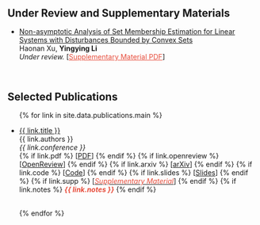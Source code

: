 <h1 id="publications"></h1>

<h2 style="margin: 60px 0px -15px;">Under Review and Supplementary Materials</h2>

<br>
<ul>


 <li>
<a href="https://yingying.li/files/SMEconvex.pdf">Non-asymptotic Analysis of Set Membership Estimation for Linear Systems with Disturbances Bounded by Convex Sets </a>
  <br>
   Haonan Xu, <strong>Yingying Li</strong>
  <br>
   <em>Under review.</em> 
   [<a href="https://yingying.li/files/SMEconvex.pdf" style="color:#e74d3c">Supplementary Material PDF</a>]  
</li>
</ul>

<h2 style="margin: 60px 0px -15px;">Selected Publications</h2>

<br>
<ul>

{% for link in site.data.publications.main %}

 <li>
<a href="{{ link.pdf }}">{{ link.title }}</a>
  <br>
   {{ link.authors }}
  <br>
   <em>{{ link.conference }}</em> 
   <br>
   {% if link.pdf %} 
   [<a href="{{ link.pdf }}">PDF</a>]  
   {% endif %}
   {% if link.openreview %} 
   [<a href="{{ link.openreview }}">OpenReview</a>]  
   {% endif %}
   {% if link.arxiv %} 
   [<a href="{{ link.arxiv }}">arXiv</a>]  
   {% endif %}
   {% if link.code %} 
   [<a href="{{ link.code }}">Code</a>]  
   {% endif %}
   {% if link.slides %} 
   [<a href="{{ link.code }}">Slides</a>]  
   {% endif %}
   {% if link.supp %} 
   [<a href="{{ link.supp }}"><i style="color:#e74d3c">Supplementary Material</i></a>]  
   {% endif %}
   {% if link.notes %} 
      <strong> <i style="color:#e74d3c">{{ link.notes }}</i></strong>
   {% endif %}
</li>
<br>

{% endfor %}

</ul>
